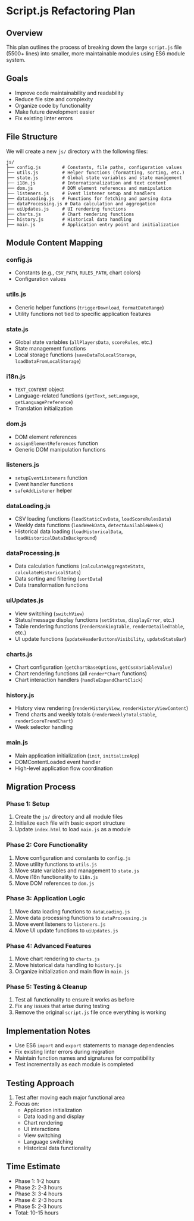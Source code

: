 # Script.js Refactoring Plan

## Overview
This plan outlines the process of breaking down the large `script.js` file (5500+ lines) into smaller, more maintainable modules using ES6 module system.

## Goals
- Improve code maintainability and readability
- Reduce file size and complexity
- Organize code by functionality
- Make future development easier
- Fix existing linter errors

## File Structure
We will create a new `js/` directory with the following files:

```
js/
├── config.js        # Constants, file paths, configuration values
├── utils.js         # Helper functions (formatting, sorting, etc.)
├── state.js         # Global state variables and state management
├── i18n.js          # Internationalization and text content
├── dom.js           # DOM element references and manipulation
├── listeners.js     # Event listener setup and handlers
├── dataLoading.js   # Functions for fetching and parsing data
├── dataProcessing.js # Data calculation and aggregation
├── uiUpdates.js     # UI rendering functions
├── charts.js        # Chart rendering functions
├── history.js       # Historical data handling
├── main.js          # Application entry point and initialization
```

## Module Content Mapping

### config.js
- Constants (e.g., `CSV_PATH`, `RULES_PATH`, chart colors)
- Configuration values

### utils.js
- Generic helper functions (`triggerDownload`, `formatDateRange`)
- Utility functions not tied to specific application features

### state.js
- Global state variables (`allPlayersData`, `scoreRules`, etc.)
- State management functions
- Local storage functions (`saveDataToLocalStorage`, `loadDataFromLocalStorage`)

### i18n.js
- `TEXT_CONTENT` object
- Language-related functions (`getText`, `setLanguage`, `getLanguagePreference`)
- Translation initialization

### dom.js
- DOM element references
- `assignElementReferences` function
- Generic DOM manipulation functions

### listeners.js
- `setupEventListeners` function
- Event handler functions
- `safeAddListener` helper

### dataLoading.js
- CSV loading functions (`loadStaticCsvData`, `loadScoreRulesData`)
- Weekly data functions (`loadWeekData`, `detectAvailableWeeks`)
- Historical data loading (`loadHistoricalData`, `loadHistoricalDataInBackground`)

### dataProcessing.js
- Data calculation functions (`calculateAggregateStats`, `calculateHistoricalStats`)
- Data sorting and filtering (`sortData`)
- Data transformation functions

### uiUpdates.js
- View switching (`switchView`)
- Status/message display functions (`setStatus`, `displayError`, etc.)
- Table rendering functions (`renderRankingTable`, `renderDetailedTable`, etc.)
- UI update functions (`updateHeaderButtonsVisibility`, `updateStatsBar`)

### charts.js
- Chart configuration (`getChartBaseOptions`, `getCssVariableValue`)
- Chart rendering functions (all `render*Chart` functions)
- Chart interaction handlers (`handleExpandChartClick`)

### history.js
- History view rendering (`renderHistoryView`, `renderHistoryViewContent`)
- Trend charts and weekly totals (`renderWeeklyTotalsTable`, `renderScoreTrendChart`)
- Week selector handling

### main.js
- Main application initialization (`init`, `initializeApp`)
- DOMContentLoaded event handler
- High-level application flow coordination

## Migration Process

### Phase 1: Setup
1. Create the `js/` directory and all module files
2. Initialize each file with basic export structure
3. Update `index.html` to load `main.js` as a module

### Phase 2: Core Functionality
1. Move configuration and constants to `config.js`
2. Move utility functions to `utils.js`
3. Move state variables and management to `state.js`
4. Move i18n functionality to `i18n.js`
5. Move DOM references to `dom.js`

### Phase 3: Application Logic
1. Move data loading functions to `dataLoading.js`
2. Move data processing functions to `dataProcessing.js`
3. Move event listeners to `listeners.js`
4. Move UI update functions to `uiUpdates.js`

### Phase 4: Advanced Features
1. Move chart rendering to `charts.js`
2. Move historical data handling to `history.js`
3. Organize initialization and main flow in `main.js`

### Phase 5: Testing & Cleanup
1. Test all functionality to ensure it works as before
2. Fix any issues that arise during testing
3. Remove the original `script.js` file once everything is working

## Implementation Notes
- Use ES6 `import` and `export` statements to manage dependencies
- Fix existing linter errors during migration
- Maintain function names and signatures for compatibility
- Test incrementally as each module is completed

## Testing Approach
1. Test after moving each major functional area
2. Focus on:
   - Application initialization
   - Data loading and display
   - Chart rendering
   - UI interactions
   - View switching
   - Language switching
   - Historical data functionality

## Time Estimate
- Phase 1: 1-2 hours
- Phase 2: 2-3 hours
- Phase 3: 3-4 hours
- Phase 4: 2-3 hours
- Phase 5: 2-3 hours
- Total: 10-15 hours 